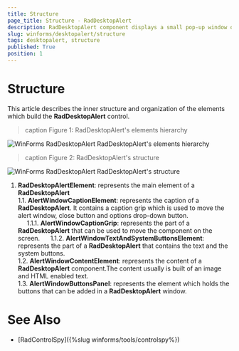 ```yaml
---
title: Structure
page_title: Structure - RadDesktopAlert
description: RadDesktopAlert component displays a small pop-up window on the screen to notify the user that a specific event has occurred in the application. 
slug: winforms/desktopalert/structure
tags: desktopalert, structure
published: True
position: 1
---
```


# Structure

This article describes the inner structure and organization of the elements which build the __RadDesktopAlert__ control.

>caption Figure 1: RadDesktopAlert's elements hierarchy

![WinForms RadDesktopAlert RadDesktopAlert's elements hierarchy](images/desktopalert-structure002.png)

>caption Figure 2: RadDesktopAlert's structure

![WinForms RadDesktopAlert RadDesktopAlert's structure](images/desktopalert-structure001.png)


1. __RadDesktopAlertElement__: represents the main element of a __RadDesktopAlert__  
  1\.1\. __AlertWindowCaptionElement__: represents the caption of a __RadDesktopAlert__. It contains a caption grip which is used to move the alert window, close button and options drop-down button.   
&nbsp;&nbsp;&nbsp;&nbsp;&nbsp;1\.1\.1\. __AlertWindowCaptionGrip__: represents the part of a __RadDesktopAlert__ that can be used to move the component on the screen. 
&nbsp;&nbsp;&nbsp;&nbsp;&nbsp;1\.1\.2\. __AlertWindowTextAndSystemButtonsElement__: represents the part of a __RadDesktopAlert__ that contains the text and the system buttons.<br>
  1\.2\. __AlertWindowContentElement__: represents the content of a __RadDesktopAlert__ component.The content usually is built of an image and HTML enabled text. <br>
  1\.3\. __AlertWindowButtonsPanel__: represents the element which holds the buttons that can be added in a __RadDesktopAlert__ window.<br>

# See Also

* [RadControlSpy]({%slug winforms/tools/controlspy%})
